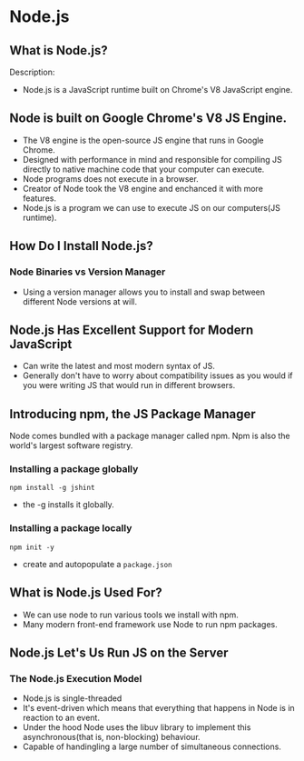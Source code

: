 # Node.js

## What is Node.js?

Description:
- Node.js is a JavaScript runtime built on Chrome's V8 JavaScript engine.

## Node is built on Google Chrome's V8 JS Engine.

- The V8 engine is the open-source JS engine that runs in Google Chrome.
- Designed with performance in mind and responsible for compiling JS directly to native machine code that your computer can execute.
- Node programs does not execute in a browser.
- Creator of Node took the V8 engine and enchanced it with more features.
- Node.js is a program we can use to execute JS on our computers(JS runtime).

## How Do I Install Node.js?

### Node Binaries vs Version Manager

- Using a version manager allows you to install and swap between different Node versions at will.


## Node.js Has Excellent Support for Modern JavaScript

- Can write the latest and most modern syntax of JS.
- Generally don't have to worry about compatibility issues as you would if you were writing JS that would run in different browsers.

## Introducing npm, the JS Package Manager

Node comes bundled with a package manager called npm.
Npm is also the world's largest software registry.

### Installing a package globally

`npm install -g jshint`
  - the -g installs it globally.

### Installing a package locally

`npm init -y`
  - create and autopopulate a `package.json`

## What is Node.js Used For?

- We can use node to run various tools we install with npm.
- Many modern front-end framework use Node to run npm packages.

## Node.js Let's Us Run JS on the Server

### The Node.js Execution Model

- Node.js is single-threaded
- It's event-driven which means that everything that happens in Node is in reaction to an event.
- Under the hood Node uses the libuv library to implement this asynchronous(that is, non-blocking) behaviour.
- Capable of handingling a large number of simultaneous connections.

